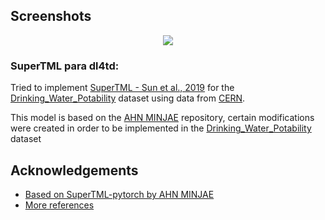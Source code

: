 
## Screenshots

<div align="center">
    <image src="https://th.bing.com/th/id/OIP.d8e-myEfeHnH3hllfn9P3AAAAA?rs=1&pid=ImgDetMain">
</div>

### **SuperTML para dl4td:**

Tried to implement [SuperTML - Sun et al., 2019](https://www.catalyzex.com/paper/arxiv:1903.06246/code) for the [Drinking_Water_Potability](https://www.kaggle.com/datasets/artimule/drinking-water-probability) dataset using data from [CERN](https://www.catalyzex.com/paper/arxiv:1903.06246/code).

This model is based on the [AHN MINJAE](https://github.com/EmjayAhn/SuperTML-pytorch) repository, certain modifications were created in order to be implemented in the [Drinking_Water_Potability](https://www.kaggle.com/datasets/artimule/drinking-water-probability)  dataset
## Acknowledgements

 - [Based on SuperTML-pytorch by AHN MINJAE](https://github.com/EmjayAhn/SuperTML-pytorch)
 - [More references](https://www.catalyzex.com/paper/arxiv:1903.06246/code)